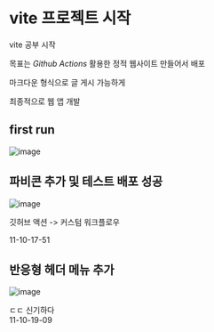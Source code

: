 # vite 프로젝트 시작 


vite 공부 시작

목표는 _Github Actions_ 활용한 정적 웹사이트 만들어서 배포  

마크다운 형식으로 글 게시 가능하게  

최종적으로 웹 앱 개발   


## first run
![image](https://github.com/oseconds/oseconds.github.io/assets/123317581/925ca01f-530a-474c-82a6-ebaa234780e4)


## 파비콘 추가 및 테스트 배포 성공

![image](https://github.com/oseconds/oseconds.github.io/assets/123317581/9e39bfe3-0ec0-40f6-b8cb-ff29d7befe9c)

깃허브 액션 -> 커스텀 워크플로우    

11-10-17-51    


## 반응형 헤더 메뉴 추가

![image](https://github.com/oseconds/oseconds.github.io/assets/123317581/b4490251-3d11-49a4-a828-bd092f0a3583)

ㄷㄷ 신기하다   
11-10-19-09